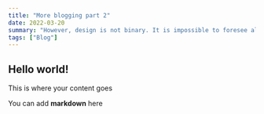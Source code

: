 ```yaml
---
title: "More blogging part 2"
date: 2022-03-20
summary: "However, design is not binary. It is impossible to foresee all cases and combinations so that the system has to be open for interpretation and innovation. A design system that normalizes all interactions into the same patterns and flows is a risk."
tags: ["Blog"]
---
```


## Hello world!

This is where your content goes

You can add **markdown** here
